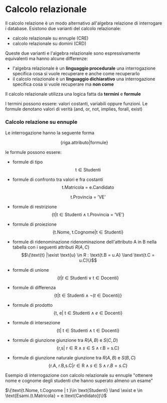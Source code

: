 ﻿# Calcolo relazionale

Il calcolo relazione è un modo alternativo all'algebra relazione di interrogare i database.
Esistono due varianti del calcolo relazionale:

- calcolo relazionale su ennuple (CRE)
- calcolo relazionale su domini (CRD)

Queste due varianti e l'algebra relazionale sono espressivamente equivalenti ma hanno alcune differenze:

- l'algebra relazionale è un **linguaggio procedurale**
	una interrogazione specifica cosa si vuole recuperare e anche come recuperarlo
- il calcolo relazionale è un **linguaggio dichiarativo**
	una interrogazione specifica cosa si vuole recuperare ma **non come**

Il calcolo relazionale utilizza una logica fatta da **termini** e **formule**

I termini possono essere: valori costanti, variabili oppure funzioni.
Le formule denotano valori di verità (and, or, not, implies, forall, exist)

### Calcolo relazione su ennuple

Le interrogazione hanno la seguente forma

$$\{\text{riga.attributo}|\text{formule}\}$$

le formule possono essere:

- formule di tipo
	$$\text{t} \in \text{Studenti}$$
- formule di confronto tra valori e fra costanti
	$$\text{t.Matricola = e.Candidato}$$
	
	$$\text{t.Provincia = 'VE'}$$
- formule di restrizione
	$$\{\text{t}| \text{t} \in \text{Studenti}\land \text{t.Provincia = 'VE'}\}$$
- formule di proiezione
	$$\{\text{t.Nome, t.Cognome}| \text{t} \in \text{Studenti}\}$$
- formule di ridenominazione
ridenominazione dell'attributo A in B nella tabella con i seguenti attributi $R(A, C)$
	$$\{\text{t} |\exist \text{u} \in R : \text{t.B = u.A} \land \text{t.C = u.C}\}$$
- formule di unione
	$$\{t| t \in \text{Studenti}\lor \text{t} \in \text{Docenti}\}$$
- formule di differenza
	$$\{\text{t}| \text{t} \in \text{Studenti}\land \lnot (t \in \text{Docenti})\}$$
- formule di prodotto
	$$\{\text{t, e| t} \in \text{Studenti}\land e \in \text{Docenti}\}$$
- formule di intersezione
		$$\{\text{t| t} \in \text{Studenti}\land \text{t} \in \text{Docenti}\}$$
- formule di giunzione
	giunzione tra $R(A,B)$ e $S(C,D)$
		$$\{\text{r,s| r} \in \text{R}\land s \in \text{S}\land \text{r.B = s.C}\}$$
- formule di giunzione naturale
	giunzione tra $R(A,B)$ e $S(B,C)$
		$$\{\text{r.A, r.B,s.C}| r \in \text{R}\land s \in \text{S}\land r.B = s.C\}$$



Esempio di interrogazione con calcolo relazionale su ennuple
"ottenere nome e cognome degli studenti che hanno superato almeno un esame"

$\{\text{t.Nome, t.Cognome | t }\in \text{Studenti} \land \exist e \in \text{Esami.(t.Matricola} = e.\text{Candidato})\}$
